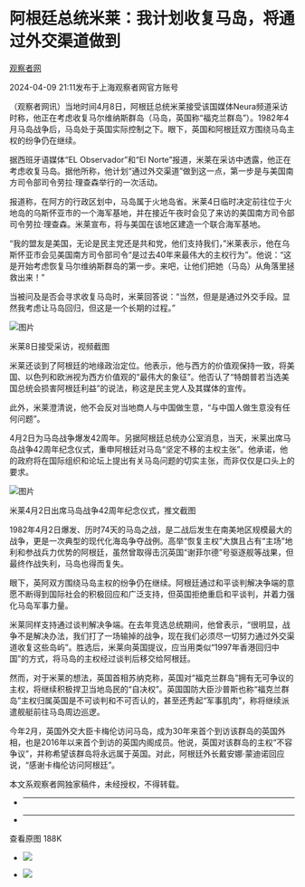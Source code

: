# 阿根廷总统米莱：我计划收复马岛，将通过外交渠道做到

[](https://news.qq.com/omn/author/8QMc13xd5IUZvz3c)

[观察者网](https://news.qq.com/omn/author/8QMc13xd5IUZvz3c)

2024-04-09 21:11发布于上海观察者网官方账号

（观察者网讯）当地时间4月8日，阿根廷总统米莱接受该国媒体Neura频道采访时称，他正在考虑收复马尔维纳斯群岛（马岛，英国称“福克兰群岛”）。1982年4月马岛战争后，马岛处于英国实际控制之下。眼下，英国和阿根廷双方围绕马岛主权的纷争仍在继续。

据西班牙语媒体“EL Observador”和“El
Norte”报道，米莱在采访中透露，他正在考虑收复马岛。据他所称，他计划“通过外交渠道”做到这一点，第一步是与美国南方司令部司令劳拉·理查森举行的一次活动。

报道称，在阿方的行政区划中，马岛属于火地岛省。米莱4日临时决定前往位于火地岛的乌斯怀亚市的一个海军基地，并在接近午夜时会见了来访的美国南方司令部司令劳拉·理查森。米莱宣布，将与美国在该地区建造一个联合海军基地。

“我的盟友是美国，无论是民主党还是共和党，他们支持我们，”米莱表示，他在乌斯怀亚市会见美国南方司令部司令“是过去40年来最伟大的主权行为”。他说：“这是开始考虑恢复马尔维纳斯群岛的第一步。来吧，让他们把她（马岛）从角落里拯救出来！”

当被问及是否会寻求收复马岛时，米莱回答说：“当然，但是是通过外交手段。显然我考虑让马岛回归，但这是一个长期的过程。”

![图片](https:https://inews.gtimg.com/om_bt/OqXRsIqW_5VFoR3MrMRjIpISoVmaat3IIdwqG87S2gz9oAA/641)

米莱8日接受采访，视频截图

米莱还谈到了阿根廷的地缘政治定位。他表示，他与西方的价值观保持一致，将美国、以色列和欧洲视为西方价值观的“最伟大的象征”。他否认了“特朗普若当选美国总统会损害阿根廷利益”的说法，称这是民主党人及其媒体的宣传。

此外，米莱澄清说，他不会反对当地商人与中国做生意，“与中国人做生意没有任何问题”。

4月2日为马岛战争爆发42周年。另据阿根廷总统办公室消息，当天，米莱出席马岛战争42周年纪念仪式，重申阿根廷对马岛“坚定不移的主权主张”。他承诺，他的政府将在国际组织和论坛上提出有关马岛问题的切实主张，而非仅仅是口头上的要求。

![图片](https:https://inews.gtimg.com/om_bt/OQrorRTofvKl-KNS-KN9EoGRwAQ4X43PMuie4FJreo8p4AA/641)

米莱4月2日出席马岛战争42周年纪念仪式，推文截图

1982年4月2日爆发、历时74天的马岛之战，是二战后发生在南美地区规模最大的战争，更是一次典型的现代化海岛争夺战例。高举“恢复主权”大旗且占有“主场”地利和参战兵力优势的阿根廷，虽然曾取得击沉英国“谢菲尔德”号驱逐舰等战果，但最终作战失利，马岛也得而复失。

眼下，英阿双方围绕马岛主权的纷争仍在继续。阿根廷通过和平谈判解决争端的意愿不断得到国际社会的积极回应和广泛支持，但英国拒绝重启和平谈判，并着力强化马岛军事力量。

米莱同样支持通过谈判解决争端。在去年竞选总统期间，他曾表示，“很明显，战争不是解决办法，我们打了一场输掉的战争，现在我们必须尽一切努力通过外交渠道收复这些岛屿”。胜选后，米莱向英国提议，应当用类似“1997年香港回归中国”的方式，将马岛的主权经过谈判后移交给阿根廷。

然而，对于米莱的想法，英国首相苏纳克称，英国对“福克兰群岛”拥有无可争议的主权，将继续积极捍卫当地岛民的“自决权”。英国国防大臣沙普斯也称“福克兰群岛”主权归属英国是不可谈判和不可否认的，甚至还秀起“军事肌肉”，称将继续派遣舰艇前往马岛周边巡逻。

今年2月，英国外交大臣卡梅伦访问马岛，成为30年来首个到访该群岛的英国外相，也是2016年以来首个到访的英国内阁成员。他说，英国对该群岛的主权“不容争议”，并称希望该群岛将永远属于英国。对此，阿根廷外长戴安娜·蒙迪诺回应说，“感谢卡梅伦访问阿根廷”。

本文系观察者网独家稿件，未经授权，不得转载。

  *  ______

  * ______

查看原图 188K

  * ![](https:https://inews.gtimg.com/om_bt/OqXRsIqW_5VFoR3MrMRjIpISoVmaat3IIdwqG87S2gz9oAA/641)

  * ![](https:https://inews.gtimg.com/om_bt/OQrorRTofvKl-KNS-KN9EoGRwAQ4X43PMuie4FJreo8p4AA/641)

